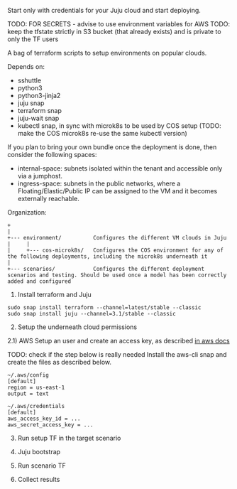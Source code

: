 Start only with credentials for your Juju cloud and start deploying.


TODO: FOR SECRETS - advise to use environment variables for AWS
TODO: keep the tfstate strictly in S3 bucket (that already exists) and is private to only the TF users

A bag of terraform scripts to setup environments on popular clouds.

Depends on:
- sshuttle
- python3
- python3-jinja2
- juju snap
- terraform snap
- juju-wait snap
- kubectl snap, in sync with microk8s to be used by COS setup (TODO: make the COS microk8s re-use the same kubectl version)

If you plan to bring your own bundle once the deployment is done, then consider the following spaces:
* internal-space: subnets isolated within the tenant and accessible only via a jumphost.
* ingress-space:  subnets in the public networks, where a Floating/Elastic/Public IP can be assigned to the VM and it becomes externally reachable.


Organization:

```
+
|
+--- environment/          Configures the different VM clouds in Juju
|     |
|     +--- cos-microk8s/   Configures the COS environment for any of the following deployments, including the microk8s underneath it
|
+--- scenarios/            Configures the different deployment scenarios and testing. Should be used once a model has been correctly added and configured
```


1) Install terraform and Juju

```
sudo snap install terraform --channel=latest/stable --classic
sudo snap install juju --channel=3.1/stable --classic
```

2) Setup the underneath cloud permissions

2.1) AWS
Setup an user and create an access key, as described [in aws docs](https://docs.aws.amazon.com/IAM/latest/UserGuide/id_credentials_access-keys.html)



TODO: check if the step below is really needed
Install the aws-cli snap and create the files as described below.

```
~/.aws/config
[default]
region = us-east-1
output = text

~/.aws/credentials
[default]
aws_access_key_id = ...
aws_secret_access_key = ...
```


3) Run setup TF in the target scenario

4) Juju bootstrap

5) Run scenario TF

6) Collect results
